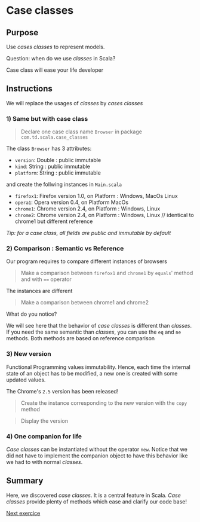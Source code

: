 # Case classes

## Purpose

Use _cases classes_ to represent models.

Question: when do we use _classes_ in Scala?

Case class will ease your life developer

## Instructions

We will replace the usages of _classes_ by _cases classes_

### 1) Same but with case class

> Declare one case class name `Browser` in package `com.td.scala.case_classes`

The class `Browser` has 3 attributes:

- `version`: Double : public immutable
- `kind`: String : public immutable
- `platform`: String : public immutable

and create the follwing instances in `Main.scala`
- `firefox1`: Firefox version 1.0, on Platform : Windows, MacOs Linux
- `opera1`: Opera version 0.4, on Platform MacOs
- `chrome1`: Chrome version 2.4, on Platform : Windows, Linux
- `chrome2`: Chrome version 2.4, on Platform : Windows, Linux   // identical to chrome1 but different reference

*Tip: for a case class, all fields are public and immutable by default*

### 2) Comparison : Semantic vs Reference

Our program requires to compare different instances of browsers

> Make a comparison between `firefox1` and `chrome1` by `equals`' method and with `==` operator

The instances are different

> Make a comparison between chrome1 and chrome2

What do you notice?

We will see here that the behavior of _case classes_ is different than _classes_. If you need the same semantic than _classes_, you can use the `eq` and `ne` methods. Both methods are based on reference comparison


### 3) New version

Functional Programming values immutability. Hence, each time the internal state of an object has to be modified, a new one is created with some updated values.

The Chrome's `2.5` version has been released!

> Create the instance corresponding to the new version with the `copy` method

> Display the version


### 4) One companion for life

_Case classes_ can be instantiated without the operator `new`. Notice that we did not have to implement the companion object to have this behavior like we had to with normal _classes_.

## Summary

Here, we discovered _case classes_. It is a central feature in Scala. _Case classes_ provide plenty of methods which ease and clarify our code base!

[Next exercice](/week_2/07_ADT/README.md)
